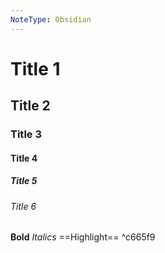 ```yaml
---
NoteType: Obsidian
---
```

# Title 1
## Title 2
### Title 3
#### Title 4
##### Title 5
###### Title 6
**Bold**
*Italics*
==Highlight== ^c665f9
